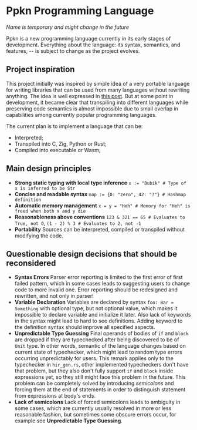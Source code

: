 # Ppkn Programming Language
*Name is temporary and might change in the future*

Ppkn is a new programming language currently in its early stages of development. 
Everything about the language: its syntax, semantics, and features, --
is subject to change as the project evolves.


## Project inspiration

This project initially was inspired by simple idea of a very portable language
for writing libraries that can be used from many languages without rewriting anything.
The idea is well expressed in [this
post](https://www.reddit.com/r/ProgrammingLanguages/comments/1c5uh56/is_there_a_programming_language_for_functions/). 
But at some point in development, it became clear that transpiling into different
languages while preserving code semantics is almost impossible due to small overlap
in capabilities among currently popular programming languages.

The current plan is to implement a language that can be: 
* Interpreted;
* Transpiled into C, Zig, Python or Rust;
* Compiled into executable or Wasm;


## Main design principles

* **Strong static typing with local type inference** `x := "Bubik" # Type of x is inferred to be Str`
* **Concise and readable syntax** `map := {0: "zero", 42: "?"} # Hashmap definition`
* **Automatic memory management** `x = y = "Heh" # Memory for "Heh" is freed when both x and y die`
* **Reasonableness above conventions** `123 & 321 == 65 # Evaluates to True, not 0`, `(1 - 2) % 3 # Evaluates to 2, not -1`
* **Portability** Sources can be interpreted, compiled or transpiled without modifying the code.


## Questionable design decisions that should be reconsidered

* **Syntax Errors** 
  Parser error reporting is limited to the first error of first failed
  pattern, which in some cases leads to suggesting users to change code
  to more invalid one. 
  Error reporting should be redesigned and rewritten,
  and not only in parser!
* **Variable Declaration** 
  Variables are declared by syntax `foo: Bar = Something` with optional
  type, but not optional value, which makes it impossible to declare
  variable and initialize it later. 
  Also lack of keywords in the syntax might lead to
  hard to see definitions. 
  Adding keyword to the definition syntax should improve all specified
  aspects.
* **Unpredictable Type Guessing** 
  Final operands of bodies of `if` and `block` are dropped if they are
  typechecked after being discovered to be of `Unit` type.
  In other words, semantic of the language changes based on current
  state of typechecker, which might lead to random type errors occurring
  unpredictably for users. 
  This remark applies only to the typechecker in `hir_gen.rs`, other
  implemented typecheckers don't have that problem, but they also don't
  fully support `if` and `block` inside expressions yet, so they still
  might face this problem in the future. 
  This problem can be completely solved by introducing *semicolons* and
  forcing them at the end of statements in order to distinguish
  statement from expressions at body's ends.
* **Lack of semicolons**
  Lack of forced semicolons leads to ambiguity in some cases, which are
  currently usually resolved in more or less reasonable fashion, but
  sometimes some obscure errors occur, 
  for example see **Unpredictable Type Guessing**.
